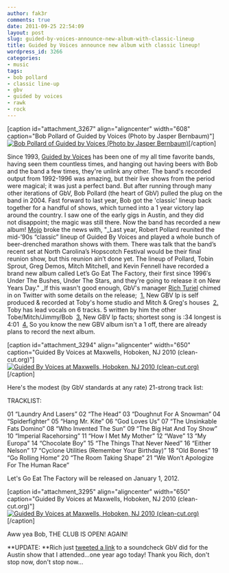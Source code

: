 ```yaml
---
author: fak3r
comments: true
date: 2011-09-25 22:54:09
layout: post
slug: guided-by-voices-announce-new-album-with-classic-lineup
title: Guided by Voices announce new album with classic lineup!
wordpress_id: 3266
categories:
- music
tags:
- bob pollard
- classic line-up
- gbv
- guided by voices
- rawk
- rock
---
```


[caption id="attachment_3267" align="aligncenter" width="608" caption="Bob Pollard of Guided by Voices (Photo by Jasper Bernbaum)"][![Bob Pollard of Guided by Voices (Photo by Jasper Bernbaum)](http://fak3r.com/wp-content/blogs.dir/12/files/Guided-By-Voices.jpg)](http://fak3r.com/media/music/guided-by-voices-announce-new-album-with-classic-lineup/attachment/guided-by-voices/)[/caption]

Since 1993, [Guided by Voices](http://gbv.com/) has been one of my all time favorite bands, having seen them countless times, and hanging out having beers with Bob and the band a few times, they're unlink any other. The band's recorded output from 1992-1996 was amazing, but their live shows from the period were magical; it was just a perfect band. But after running through many other iterations of GbV, Bob Pollard (the heart of GbV) pulled the plug on the band in 2004. Fast forward to last year, Bob got the 'classic' lineup back together for a handful of shows, which turned into a 1 year victory lap around the country.<!-- more --> I saw one of the early gigs in Austin, and they did not disappoint; the magic was still there. Now the band has recorded a new album! [Mojo](http://www.mojo4music.com/blog/2011/09/guided_by_voices_classic_line.html  ) broke the news with, "_Last year, Robert Pollard reunited the mid-’90s “classic” lineup of Guided By Voices and played a whole bunch of beer-drenched marathon shows with them. There was talk that the band’s recent set at North Carolina’s Hopscotch Festival would be their final reunion show, but this reunion ain’t done yet. The lineup of Pollard, Tobin Sprout, Greg Demos, Mitch Mitchell, and Kevin Fennell have recorded a brand new album called Let’s Go Eat The Factory, their first since 1996′s Under The Bushes, Under The Stars, and they’re going to release it on New Years Day." _If this wasn't good enough, GbV's manager [Rich Turiel](https://twitter.com/#!/richturiel) chimed in on Twitter with some details on the release;  [1.](https://twitter.com/#!/richturiel/status/116555008249565184) New GBV lp is self produced & recorded at Toby's home studio and Mitch & Greg's houses  [2.](https://twitter.com/#!/richturiel/status/116560809244635136 ) Toby has lead vocals on 6 tracks. 5 written by him the other Tobe/Mitch/Jimmy/Bob  [3.](https://twitter.com/#!/richturiel/status/116555674028220416  ) New GBV lp facts; shortest song is :34 longest is 4:01  [4.](https://twitter.com/#!/richturiel/status/116866149202919424) So you know the new GBV album isn't a 1 off, there are already plans to record the next album.

[caption id="attachment_3294" align="aligncenter" width="650" caption="Guided By Voices at Maxwells, Hoboken, NJ 2010 (clean-cut.org)"][![Guided By Voices at Maxwells, Hoboken, NJ 2010 (clean-cut.org)](http://fak3r.com/wp-content/blogs.dir/12/files/gbv.jpg)](http://fak3r.com/media/music/guided-by-voices-announce-new-album-with-classic-lineup/attachment/gbv/)[/caption]

Here's the modest (by GbV standards at any rate) 21-strong track list:

TRACKLIST:

01 “Laundry And Lasers”
02 “The Head”
03 “Doughnut For A Snowman”
04 “Spiderfighter”
05 “Hang Mr. Kite”
06 “God Loves Us”
07 “The Unsinkable Fats Domino”
08 “Who Invented The Sun”
09 “The Big Hat And Toy Show”
10 “Imperial Racehorsing”
11 “How I Met My Mother”
12 “Wave”
13 “My Europa”
14 “Chocolate Boy”
15 “The Things That Never Need”
16 “Either Nelson”
17 “Cyclone Utilities (Remember Your Birthday)”
18 “Old Bones”
19 “Go Rolling Home”
20 “The Room Taking Shape”
21 “We Won’t Apologize For The Human Race”

Let's Go Eat The Factory will be released on January 1, 2012.

[caption id="attachment_3295" align="aligncenter" width="650" caption="Guided By Voices at Maxwells, Hoboken, NJ 2010 (clean-cut.org)"][![Guided By Voices at Maxwells, Hoboken, NJ 2010 (clean-cut.org)](http://fak3r.com/wp-content/blogs.dir/12/files/gbv2.jpg)](http://fak3r.com/media/music/guided-by-voices-announce-new-album-with-classic-lineup/attachment/gbv2/)[/caption]

Aww yea Bob, THE CLUB IS OPEN! AGAIN!

**UPDATE: **Rich just [tweeted a link](https://twitter.com/#!/richturiel/status/119783585325649920) to a soundcheck GbV did for the Austin show that I attended...one year ago today! Thank you Rich, don't stop now, don't stop now...


